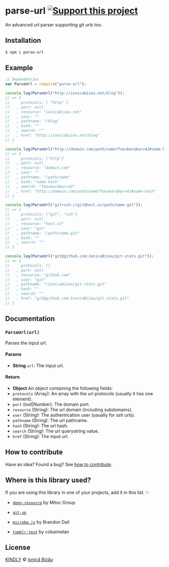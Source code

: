 # parse-url [![Support this project][donate-now]][paypal-donations]

An advanced url parser supporting git urls too.

## Installation

```sh
$ npm i parse-url
```

## Example

```js
// Dependencies
var ParseUrl = require("parse-url");

console.log(ParseUrl("http://ionicabizau.net/blog"));
// => {
//     protocols: [ "http" ]
//   , port: null
//   , resource: "ionicabizau.net"
//   , user: ""
//   , pathname: "/blog"
//   , hash: ""
//   , search: ""
//   , href: "http://ionicabizau.net/blog"
// }

console.log(ParseUrl("http://domain.com/path/name?foo=bar&bar=42#some-hash"));
// => {
//     protocols: ["http"]
//   , port: null
//   , resource: "domain.com"
//   , user: ""
//   , pathname: "/path/name"
//   , hash: "some-hash"
//   , search: "foo=bar&bar=42"
//   , href: "http://domain.com/path/name?foo=bar&bar=42#some-hash"
// }

console.log(ParseUrl("git+ssh://git@host.xz/path/name.git"));
// => {
//     protocols: ["git", "ssh"]
//   , port: null
//   , resource: "host.xz"
//   , user: "git"
//   , pathname: "/path/name.git"
//   , hash: ""
//   , search: ""
// }

console.log(ParseUrl("git@github.com:IonicaBizau/git-stats.git"));
// => {
//     protocols: []
//   , port: null
//   , resource: "github.com"
//   , user: "git"
//   , pathname: "/IonicaBizau/git-stats.git"
//   , hash: ""
//   , search: ""
//   , href: "git@github.com:IonicaBizau/git-stats.git"
// }
```

## Documentation

### `ParseUrl(url)`
Parses the input url.

#### Params
- **String** `url`: The input url.

#### Return
- **Object** An object containing the following fields:
 - `protocols` (Array): An array with the url protocols (usually it has one element).
 - `port` (null|Number): The domain port.
 - `resource` (String): The url domain (including subdomains).
 - `user` (String): The authentication user (usually for ssh urls).
 - `pathname` (String): The url pathname.
 - `hash` (String): The url hash.
 - `search` (String): The url querystring value.
 - `href` (String): The input url.

## How to contribute
Have an idea? Found a bug? See [how to contribute][contributing].

## Where is this library used?
If you are using this library in one of your projects, add it in this list. :sparkles:

 - [`deep-resource`](https://github.com/MitocGroup/deep) by Mitoc Group

 - [`git-up`](https://github.com/IonicaBizau/node-git-up)

 - [`microbe.js`](https://github.com/Aweary/microbe.js) by Brandon Dail

 - [`tumblr-text`](https://npmjs.com/package/tumblr-text) by cobaimelan

## License

[KINDLY][license] © [Ionică Bizău][website]

[license]: http://ionicabizau.github.io/kindly-license/?author=Ionic%C4%83%20Biz%C4%83u%20%3Cbizauionica@gmail.com%3E&year=2015

[website]: http://ionicabizau.net
[paypal-donations]: https://www.paypal.com/cgi-bin/webscr?cmd=_s-xclick&hosted_button_id=RVXDDLKKLQRJW
[donate-now]: http://i.imgur.com/6cMbHOC.png

[contributing]: /CONTRIBUTING.md
[docs]: /DOCUMENTATION.md